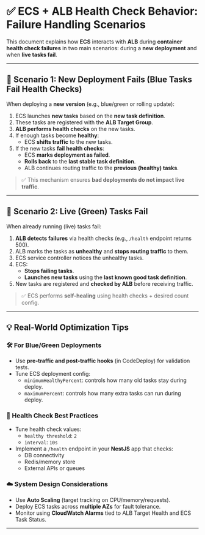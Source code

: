# ✅ ECS + ALB Health Check Behavior: Failure Handling Scenarios

This document explains how **ECS** interacts with **ALB** during **container health check failures** in two main scenarios: during a **new deployment** and when **live tasks fail**.

---

## 🔹 Scenario 1: New Deployment Fails (Blue Tasks Fail Health Checks)

When deploying a **new version** (e.g., blue/green or rolling update):

1. ECS launches **new tasks** based on the **new task definition**.
2. These tasks are registered with the **ALB Target Group**.
3. **ALB performs health checks** on the new tasks.
4. If enough tasks become **healthy**:
   - ECS **shifts traffic** to the new tasks.
5. If the new tasks **fail health checks**:
   - ECS **marks deployment as failed**.
   - **Rolls back** to the **last stable task definition**.
   - ALB continues routing traffic to the **previous (healthy) tasks**.

> ✅ This mechanism ensures **bad deployments do not impact live traffic**.

---

## 🔸 Scenario 2: Live (Green) Tasks Fail

When already running (live) tasks fail:

1. **ALB detects failures** via health checks (e.g., `/health` endpoint returns 500).
2. ALB marks the tasks as **unhealthy** and **stops routing traffic** to them.
3. ECS service controller notices the unhealthy tasks.
4. ECS:
   - **Stops failing tasks**.
   - **Launches new tasks** using the **last known good task definition**.
5. New tasks are registered and **checked by ALB** before receiving traffic.

> ✅ ECS performs **self-healing** using health checks + desired count config.

---

## 💡 Real-World Optimization Tips

### 🛠 For Blue/Green Deployments
- Use **pre-traffic and post-traffic hooks** (in CodeDeploy) for validation tests.
- Tune ECS deployment config:
  - `minimumHealthyPercent`: controls how many old tasks stay during deploy.
  - `maximumPercent`: controls how many extra tasks can run during deploy.

### 📏 Health Check Best Practices
- Tune health check values:
  - `healthy threshold`: `2`
  - `interval`: `10s`
- Implement a `/health` endpoint in your **NestJS** app that checks:
  - DB connectivity
  - Redis/memory store
  - External APIs or queues

### ☁️ System Design Considerations
- Use **Auto Scaling** (target tracking on CPU/memory/requests).
- Deploy ECS tasks across **multiple AZs** for fault tolerance.
- Monitor using **CloudWatch Alarms** tied to ALB Target Health and ECS Task Status.

---

